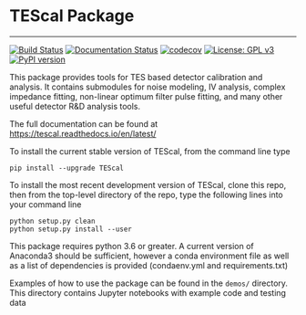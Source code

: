 # TEScal Package
-------

[![Build Status](https://travis-ci.com/berkeleycdms/TEScal.svg?branch=master)](https://travis-ci.com/berkeleycdms/TEScal) [![Documentation Status](https://readthedocs.org/projects/tescal/badge/?version=latest)](https://tescal.readthedocs.io/en/latest/?badge=latest) [![codecov](https://codecov.io/gh/berkeleycdms/TEScal/branch/master/graph/badge.svg)](https://codecov.io/gh/berkeleycdms/TEScal) 
[![License: GPL v3](https://img.shields.io/badge/License-GPL%20v3-blue.svg)](https://www.gnu.org/licenses/gpl-3.0)[![PyPI version](https://badge.fury.io/py/tescal.svg)](https://badge.fury.io/py/tescal)


This package provides tools for TES based detector calibration and analysis. It contains submodules for noise modeling, IV analysis, complex impedance fitting, non-linear optimum filter pulse fitting, and many other useful detector R&D analysis tools.

The full documentation can be found at https://tescal.readthedocs.io/en/latest/

To install the current stable version of TEScal, from the command line type

`pip install --upgrade TEScal`

To install the most recent development version of TEScal, clone this repo, then from the top-level directory of the repo, type the following lines into your command line

`python setup.py clean`  
`python setup.py install --user`

This package requires python 3.6 or greater. A current version of Anaconda3 should be sufficient, however a conda environment file as well as a list of dependencies is provided (condaenv.yml and requirements.txt)
    
Examples of how to use the package can be found in the `demos/` directory. This directory contains Jupyter notebooks with example code and testing data
